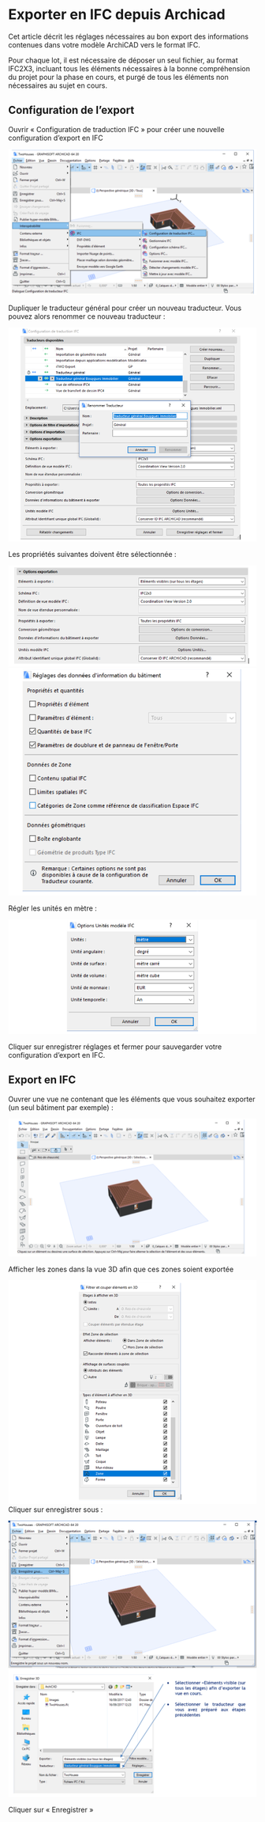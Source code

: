 # Exporter en IFC depuis Archicad

Cet article décrit les réglages nécessaires au bon export des informations contenues dans votre modèle ArchiCAD vers le format IFC.

Pour chaque lot, il est nécessaire de déposer un seul fichier, au format IFC2X3, incluant tous les éléments nécessaires à la bonne compréhension du projet pour la phase en cours, et purgé de tous les éléments non nécessaires au sujet en cours.

## Configuration de l’export

Ouvrir « Configuration de traduction IFC » pour créer une nouvelle configuration d’export en IFC

![](/02_Modelisation/00_communs/images/export-archicad/ARCHICAD_01.PNG)

Dupliquer le traducteur général pour créer un nouveau traducteur. Vous pouvez alors renommer ce nouveau traducteur :

![](/02_Modelisation/00_communs/images/export-archicad/ARCHICAD_02.PNG)

Les propriétés suivantes doivent être sélectionnée :

![](/02_Modelisation/00_communs/images/export-archicad/ARCHICAD_03.PNG)
![](/02_Modelisation/00_communs/images/export-archicad/ARCHICAD_04.PNG)

Régler les unités en mètre :

![](/02_Modelisation/00_communs/images/export-archicad/ARCHICAD_05.PNG)

Cliquer sur enregistrer réglages et fermer pour sauvegarder votre configuration d’export en IFC.

## Export en IFC

Ouvrer une vue ne contenant que les éléments que vous souhaitez exporter \(un seul bâtiment par exemple\) :

![](/02_Modelisation/00_communs/images/export-archicad/ARCHICAD_06.PNG)

Afficher les zones dans la vue 3D afin que ces zones soient exportée

![](/02_Modelisation/00_communs/images/export-archicad/ARCHICAD_07.PNG)   
Cliquer sur enregistrer sous :

![](/02_Modelisation/00_communs/images/export-archicad/ARCHICAD_08.png)
![](/02_Modelisation/00_communs/images/export-archicad/ARCHICAD_09.PNG)

Cliquer sur « Enregistrer »

